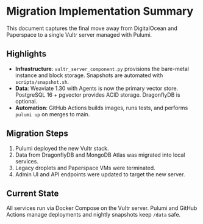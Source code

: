 # Migration Implementation Summary

This document captures the final move away from DigitalOcean and Paperspace to a single Vultr server managed with Pulumi.

## Highlights
- **Infrastructure**: `vultr_server_component.py` provisions the bare-metal instance and block storage. Snapshots are automated with `scripts/snapshot.sh`.
- **Data**: Weaviate 1.30 with Agents is now the primary vector store. PostgreSQL 16 + pgvector provides ACID storage. DragonflyDB is optional.
- **Automation**: GitHub Actions builds images, runs tests, and performs `pulumi up` on merges to main.

## Migration Steps
1. Pulumi deployed the new Vultr stack.
2. Data from DragonflyDB and MongoDB Atlas was migrated into local services.
3. Legacy droplets and Paperspace VMs were terminated.
4. Admin UI and API endpoints were updated to target the new server.

## Current State
All services run via Docker Compose on the Vultr server. Pulumi and GitHub Actions manage deployments and nightly snapshots keep `/data` safe.
